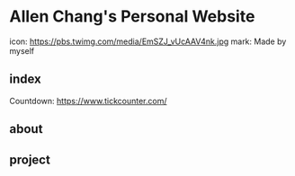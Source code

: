 # Allen Chang's Personal Website
icon: https://pbs.twimg.com/media/EmSZJ_vUcAAV4nk.jpg
mark: Made by myself
## index
Countdown: https://www.tickcounter.com/
## about
## project